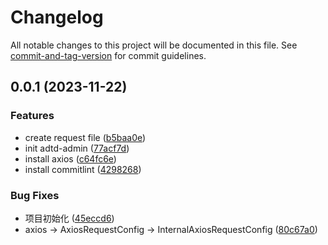 # Changelog

All notable changes to this project will be documented in this file. See [commit-and-tag-version](https://github.com/absolute-version/commit-and-tag-version) for commit guidelines.

## 0.0.1 (2023-11-22)


### Features

* create request file ([b5baa0e](https://github.com/Cantabile-Lu/react-template/commit/b5baa0e1682b09743077836ad971d1b841b336b9))
* init adtd-admin ([77acf7d](https://github.com/Cantabile-Lu/react-template/commit/77acf7dfa2cc2c7c4470668f832605ec241ad69a))
* install axios ([c64fc6e](https://github.com/Cantabile-Lu/react-template/commit/c64fc6e9f3791df9f29fdc1f042a9170d6f25e7e))
* install commitlint ([4298268](https://github.com/Cantabile-Lu/react-template/commit/429826878b552dee7a908020ab4302375f669961))


### Bug Fixes

* 项目初始化 ([45eccd6](https://github.com/Cantabile-Lu/react-template/commit/45eccd6accb7e77eeb133310f24110f9a8661117))
* axios -> AxiosRequestConfig -> InternalAxiosRequestConfig ([80c67a0](https://github.com/Cantabile-Lu/react-template/commit/80c67a0ea1781c0b2dd00e58d92b8d070ee03286))
